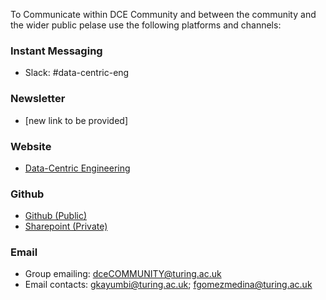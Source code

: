 To Communicate within DCE Community and between the community and the wider public pelase use the following platforms and channels:
### Instant Messaging 
- Slack: #data-centric-eng 
### Newsletter
- [new link to be provided]
### Website
- [Data-Centric Engineering](https://www.turing.ac.uk/research/research-programmes/data-centric-engineering)
### Github
- [Github (Public)](https://github.com/alan-turing-institute/dce-community)
- [Sharepoint (Private)](https://thealanturininstitute.sharepoint.com/sites/dceCOMMUNITY)
### Email 
- Group emailing: dceCOMMUNITY@turing.ac.uk
- Email contacts: gkayumbi@turing.ac.uk; fgomezmedina@turing.ac.uk
